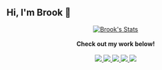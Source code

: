 ## Hi, I'm Brook 👋

<p align="center">
  <a href="https://github.com/yuefengkai" class="rich-diff-level-one">
    <img src="https://github-readme-stats.vercel.app/api?username=yuefengkai&show_icons=true&count_private=true&title_color=333&text_color=777" alt="Brook's Stats" >
    <!-- &hide=issues
    <img src="https://github-readme-stats.vercel.app/api?username=yuefengkai&hide=issues&include_all_commits=true&title_color=333&text_color=777" alt="Brook's Stats" >
    -->
  </a>
   <br><br>
  <strong>Check out my work below!</strong>
  <br><br>
  <a href="https://github.com/yuefengkai">
    <img src="https://badges.pufler.dev/visits/yuefengkai/yuefengkai?style=flat-square&color=black&logo=github">
  </a>
  <a href="https://github.com/yuefengkai">
    <img src="https://badges.pufler.dev/years/yuefengkai?style=flat-square&color=black&logo=github">
  </a>
  <a href="https://github.com/yuefengkai?tab=repositories">
    <img src="https://badges.pufler.dev/repos/yuefengkai?style=flat-square&color=black&logo=github">
  </a>
  <a href="https://gist.github.com/yuefengkai">
    <img src="https://badges.pufler.dev/gists/yuefengkai?style=flat-square&color=black&logo=github">
  </a>
  <a href="https://github.com/yuefengkai">
    <img src="https://badges.pufler.dev/commits/monthly/yuefengkai?style=flat-square&color=black&logo=github">
  </a>
</p>


